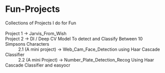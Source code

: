 # Fun-Projects
Collections of Projects I do for Fun <br/><br/>
Project 1 -> Jarvis_From_Wish <br/>
Project 2 -> Dl / Deep CV Model To detect and Classify Between 10 Simpsons Characters <br/>
&emsp;&emsp;&emsp;2.1 (A mini project) -> Web_Cam_Face_Detection using Haar Cascade Classifier<br/>
&emsp;&emsp;&emsp;2.2 (A mini Project) -> Number_Plate_Detection_Recog Using Haar Cascade Classifier and easyocr<br/>

